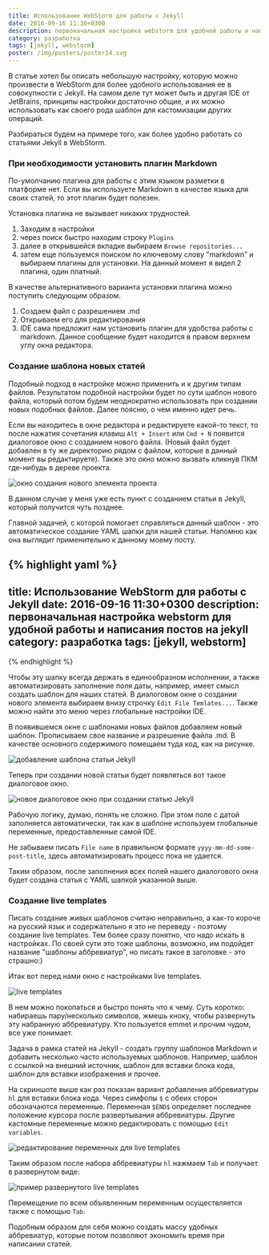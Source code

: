 ```yaml
---
title: Использование WebStorm для работы с Jekyll
date: 2016-09-16 11:30+0300
description: первоначальная настройка webstorm для удобной работы и написания постов на jekyll
category: разработка
tags: [jekyll, webstorm]
poster: /img/posters/poster14.svg
---
```


В статье хотел бы описать небольшую настройку, которую можно произвести в WebStorm для более удобного использования ее в совокупности с Jekyll. На самом деле тут может быть и другая IDE от JetBrains, принципы настройки достаточно общие, и их можно использовать как своего рода шаблон для кастомизации других операций.

Разбираться будем на примере того, как более удобно работать со статьями Jekyll в WebStorm.

### При необходимости установить плагин Markdown

По-умолчанию плагина для работы с этим языком разметки в платформе нет. Если вы используете Markdown в качестве языка для своих статей, то этот плагин будет полезен.

Установка плагина не вызывает никаких трудностей. 

1. Заходим в настройки
2. через поиск быстро находим строку `Plugins`
3. далее в открывшейся вкладке выбираем `Browse repositories...`
4. затем еще пользуемся поиском по ключевому слову "markdown" и выбираем плагины для установки. На данный момент я видел 2 плагина, один платный.

В качестве альтернативного варианта установки плагина можно поступить следующим образом. 

1. Создаем файл с разрешением .md
2. Открываем его для редактирования
3. IDE сама предложит нам установить плагин для удобства работы с markdown. Данное сообщение будет находится в правом верхнем углу окна редактора.

### Создание шаблона новых статей

Подобный подход в настройке можно применить и к другим типам файлов. Результатом подобной настройки будет по сути шаблон нового файла, который потом будем неоднократно использовать при создании новых подобных файлов. Далее поясню, о чем именно идет речь.

Если вы находитесь в окне редактора и редактируете какой-то текст, то после нажатия сочетания клавиш `Alt + Insert` или `Cmd + N` появится диалоговое окно с созданием нового файла. (Новый файл будет добавлен в ту же директорию рядом с файлом, которые в данный момент вы редактируете). Также это окно можно вызвать кликнув ПКМ где-нибудь в дереве проекта.

![окно создания нового элемента проекта](/img/new-dialog.jpg)

В данном случае у меня уже есть пункт с созданием статьи в Jekyll, который получится чуть позднее.

Главной задачей, с которой помогает справляться данный шаблон - это автоматическое создание YAML шапки для нашей статьи. Напомню как она выглядит применительно к данному моему посту.

{% highlight yaml %}
---
title: Использование WebStorm для работы с Jekyll
date: 2016-09-16 11:30+0300
description: первоначальная настройка webstorm для удобной работы и написания постов на jekyll
category: разработка
tags: [jekyll, webstorm]
---
{% endhighlight %}

Чтобы эту шапку всегда держать в единообразном исполнении, а также автоматизировать заполнение поля даты, например, имеет смысл создать шаблон для наших статей. В диалоговом окне о создании нового элемента выбираем внизу строчку `Edit File Temlates...`. Также можно найти это меню через глобальные настройки IDE.

В появившемся окне с шаблонами новых файлов добавляем новый шаблон. Прописываем свое название и разрешение файла .md. В качестве основного содержимого помещаем туда код, как на рисунке.

![добавление шаблона статьи Jekyll](/img/webstorm/file-templates.jpg)

Теперь при создании новой статьи будет появляться вот такое диалоговое окно.

![новое диалоговое окно при создании статью Jekyll](/img/webstorm/new-post.jpg)

Рабочую логику, думаю, понять не сложно. При этом поле с датой заполняется автоматически, так как в шаблоне используем глобальные переменные, предоставленные самой IDE.

Не забываем писать `File name` в правильном формате `yyyy-mm-dd-some-post-title`, здесь автоматизировать процесс пока не удается.

Таким образом, после заполнения всех полей нашего диалогового окна будет создана статья с YAML шапкой указанной выше.


### Создание live templates

Писать создание живых шаблонов считаю неправильно, а как-то короче на русский язык и содержательно я это не переведу - поэтому создание live templates. Тем более сразу понятно, что надо искать в настройках. По своей сути это тоже шаблоны, возможно, им подойдет название "шаблоны аббревиатур", но писать такое в заголовке - это страшно:)

Итак вот перед нами окно с настройками live templates.

![live templates](/img/webstorm/live-templates.jpg)

В нем можно покопаться и быстро понять что к чему. Суть коротко: набираешь пару/несколько символов, жмешь кноку, чтобы развернуть эту набранную аббревиатуру. Кто пользуется emmet и прочим чудом, все уже понимает.

Задача в рамка статей на Jekyll - создать группу шаблонов Markdown и добавить несколько часто используемых шаблонов. Например, шаблон с ссылкой на внешний источник, шаблон для вставки блока кода, шаблон для вставки изображения и прочее.

На скриншоте выше как раз показан вариант добавления аббревиатуры `hl` для вставки блока кода. Через симфолы `$` с обеих сторон обозначаются переменные. Переменная `$END$` определяет последнее положение курсора после развертывания аббревиатуры. Другие кастомные переменные можно редактировать с помощью `Edit variables`.

![редактирование переменных для live templates](/img/webstorm/edit-temp-var.jpg)

Таким образом после набора аббревиатуры `hl` нажмаем `Tab` и получает в развернутом виде:

![пример развернутого live templates](/img/webstorm/hl-template.jpg)

Перемещение по всем объявленным переменным осуществляется также с помощью `Tab`.

Подобным образом для себя можно создать массу удобных аббревиатур, которые потом позволяют экономить время при написании статей.



